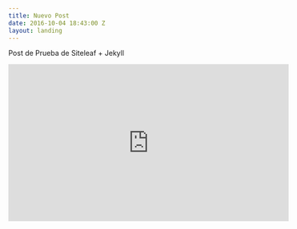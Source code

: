 ```yaml
---
title: Nuevo Post
date: 2016-10-04 18:43:00 Z
layout: landing
---
```


Post de Prueba de Siteleaf + Jekyll

<iframe width="560" height="315" src="https://www.youtube.com/embed/D2SoGHFM18I" frameborder="0" allowfullscreen></iframe>

 
